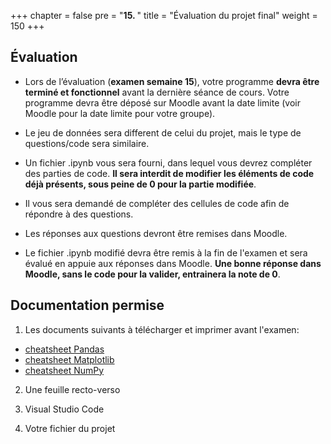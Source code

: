 +++
chapter = false
pre = "<b>15. </b>"
title = "Évaluation du projet final"
weight = 150
+++

## Évaluation

- Lors de l’évaluation (**examen semaine 15**), votre programme **devra être terminé et fonctionnel** avant la dernière séance de cours. Votre programme devra être déposé sur Moodle avant la date limite (voir Moodle pour la date limite pour votre groupe).

- Le jeu de données sera different de celui du projet, mais le type de questions/code sera similaire.

- Un fichier .ipynb vous sera fourni, dans lequel vous devrez compléter des parties de code. **Il sera interdit de modifier les éléments de code déjà présents, sous peine de 0 pour la partie modifiée**.

- Il vous sera demandé de compléter des cellules de code afin de répondre à des questions. 

- Les réponses aux questions devront être remises dans Moodle.

- Le fichier .ipynb modifié devra être remis à la fin de l'examen et sera évalué en appuie aux réponses dans Moodle. **Une bonne réponse dans Moodle, sans le code pour la valider, entrainera la note de 0**.

## Documentation permise

1. Les documents suivants à télécharger et imprimer avant l'examen:
 - [cheatsheet Pandas](./cheatsheetPandas.pdf)
 - [cheatsheet Matplotlib](./cheatsheetMatplotlib.pdf)
 - [cheatsheet NumPy](./cheatsheetNumPy.pdf)

2. Une feuille recto-verso

3. Visual Studio Code

4. Votre fichier du projet


